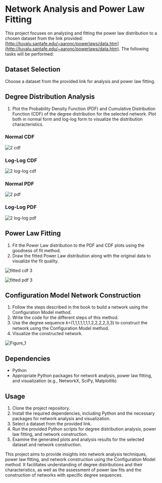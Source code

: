 # Network Analysis and Power Law Fitting

This project focuses on analyzing and fitting the power law distribution to a chosen dataset from the link provided: [http://tuvalu.santafe.edu/~aaronc/powerlaws/data.htm](http://tuvalu.santafe.edu/~aaronc/powerlaws/data.htm). The following tasks will be performed:

## Dataset Selection
Choose a dataset from the provided link for analysis and power law fitting.

## Degree Distribution Analysis
1. Plot the Probability Density Function (PDF) and Cumulative Distribution Function (CDF) of the degree distribution for the selected network. Plot both in normal form and log-log form to visualize the distribution characteristics.

### Normal CDF
![2 cdf](https://github.com/MiladAlipour98/Powerlaw_fit/assets/105122009/f235f4c3-d0f9-4035-b51c-c3116cb80ada)

### Log-Log CDF
![2 log-log cdf](https://github.com/MiladAlipour98/Powerlaw_fit/assets/105122009/52803556-7d80-414f-a930-1edf6bb7c00d)


### Normal PDF
![2 pdf](https://github.com/MiladAlipour98/Powerlaw_fit/assets/105122009/94e5be2b-4f60-4d7f-8013-c9e84a859e81)

### Log-Log PDF
![2 log-log pdf](https://github.com/MiladAlipour98/Powerlaw_fit/assets/105122009/52092c73-02d8-4aa9-adb5-f991ddc9d333)


## Power Law Fitting
1. Fit the Power Law distribution to the PDF and CDF plots using the goodness of fit method.
2. Draw the fitted Power Law distribution along with the original data to visualize the fit quality.

![fitted cdf 3](https://github.com/MiladAlipour98/Powerlaw_fit/assets/105122009/df09a23c-d35d-4062-a3a9-ab31dec2955e)

![fitted pdf 3](https://github.com/MiladAlipour98/Powerlaw_fit/assets/105122009/2462f0fd-b496-4181-9c76-f5dd2bd6974c)


## Configuration Model Network Construction
1. Follow the steps described in the book to build a network using the Configuration Model method.
2. Write the code for the different steps of this method.
3. Use the degree sequence 𝑘=(1,1,1,1,1,1,1,2,2,2,2,3,3) to construct the network using the Configuration Model method.
4. Visualize the constructed network.

![Figure_1](https://github.com/MiladAlipour98/Powerlaw_fit/assets/105122009/416ca3c7-53ad-4109-8ddd-a6d61062d20c)

## Dependencies
- Python
- Appropriate Python packages for network analysis, power law fitting, and visualization (e.g., NetworkX, SciPy, Matplotlib)

## Usage
1. Clone the project repository.
2. Install the required dependencies, including Python and the necessary packages for network analysis and visualization.
3. Select a dataset from the provided link.
4. Run the provided Python scripts for degree distribution analysis, power law fitting, and network construction.
5. Examine the generated plots and analysis results for the selected dataset and network construction.

This project aims to provide insights into network analysis techniques, power law fitting, and network construction using the Configuration Model method. It facilitates understanding of degree distributions and their characteristics, as well as the assessment of power law fits and the construction of networks with specific degree sequences.
